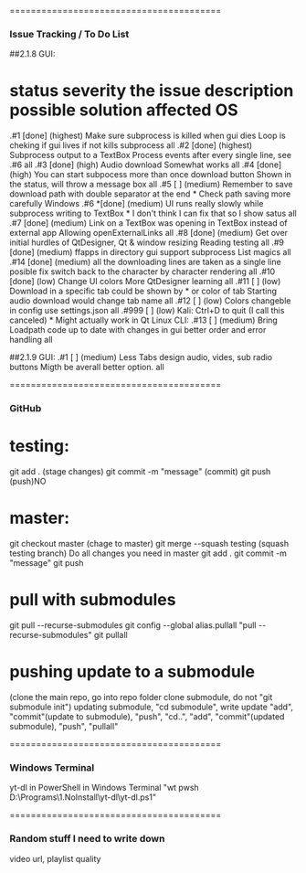========================================
### Issue Tracking / To Do List
##2.1.8
GUI:
#       status severity         the issue description                                                   possible solution                                               affected OS
.#1     [done] (highest)        Make sure subprocess is killed when gui dies                            Loop is cheking if gui lives if not kills subprocess            all
.#2     [done] (highest)        Subprocess output to a TextBox                                          Process events after every single line, see .#6                 all
.#3     [done] (high)           Audio download                                                          Somewhat works                                                  all
.#4     [done] (high)           You can start subpocess more than once download button                  Shown in the status, will throw a message box                   all
.#5     [    ] (medium)         Remember to save download path with double separator at the end         * Check path saving more carefully                              Windows
.#6    *[done] (medium)         UI runs really slowly while subprocess writing to TextBox               * I don't think I can fix that so I show satus                  all
.#7     [done] (medium)         Link on a TextBox was opening in TextBox instead of external app        Allowing openExternalLinks                                      all
.#8     [done] (medium)         Get over initial hurdles of QtDesigner, Qt & window resizing            Reading testing                                                 all
.#9     [done] (medium)         ffapps in directory gui support subprocess                              List magics                                                     all
.#14    [done] (medium)         all the downloading lines are taken as a single line                    posible fix switch back to the character by character rendering all
.#10    [done] (low)            Change UI colors                                                        More QtDesigner learning                                        all
.#11    [    ] (low)            Download in a specific tab could be shown by * or color of tab          Starting audio download would change tab name                   all
.#12    [    ] (low)            Colors changeble in config                                              use settings.json                                               all
.#999   [    ] (low)            Kali: Ctrl+D to quit (I call this canceled)                             * Might actually work in Qt                                     Linux
CLI:
.#13    [    ] (medium)         Bring Loadpath code up to date with changes in gui                      better order and error handling                                 all

##2.1.9
GUI:
.#1     [   ] (medium)          Less Tabs design audio, vides, sub radio buttons                        Migth be averall better option.                                 all

========================================
### GitHub

# testing:
git add . (stage changes)
git commit -m "message" (commit)
git push (push)NO

# master:
git checkout master (chage to master)
git merge --squash testing (squash testing branch)
Do all changes you need in master 
git add .
git commit -m "message"
git push

# pull with submodules
git pull --recurse-submodules
git config --global alias.pullall "pull --recurse-submodules"
git pullall

# pushing update to a submodule
(clone the main repo, go into repo folder clone submodule, do not "git submodule init")
updating submodule, "cd submodule", write update "add",  "commit"(update to submodule), "push", "cd..", "add", "commit"(updated submodule), "push", "pullall"

========================================
### Windows Terminal

yt-dl in PowerShell in Windows Terminal
"wt pwsh D:\Programs\1.NoInstall\yt-dl\yt-dl.ps1"

========================================
### Random stuff I need to write down

video url,
playlist
quality